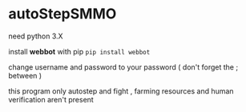 # autoStepSMMO
need python 3.X

install **webbot** with pip ```pip install webbot```

change username and password to your password ( don't forget the ; between )

this program only autostep and fight , farming resources and human verification aren't present
